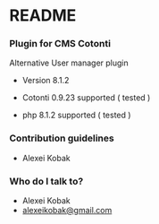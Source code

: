 # README #

### Plugin for CMS Cotonti ###

Alternative User manager plugin

* Version 8.1.2

* Cotonti 0.9.23 supported ( tested )
* php 8.1.2 supported ( tested )


### Contribution guidelines ###

* Alexei Kobak

### Who do I talk to? ###

* Alexei Kobak
* alexeikobak@gmail.com